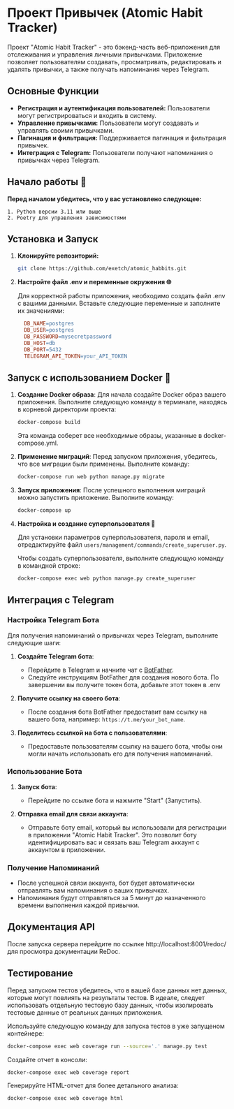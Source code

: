 # Проект Привычек (Atomic Habit Tracker)
Проект "Atomic Habit Tracker" - это бэкенд-часть веб-приложения для отслеживания и управления личными привычками. Приложение позволяет пользователям создавать, просматривать, редактировать и удалять привычки, а также получать напоминания через Telegram.

## Основные Функции

- **Регистрация и аутентификация пользователей:** Пользователи могут регистрироваться и входить в систему.
- **Управление привычками:** Пользователи могут создавать и управлять своими привычками.
- **Пагинация и фильтрация:** Поддерживается пагинация и фильтрация привычек.
- **Интеграция с Telegram:** Пользователи получают напоминания о привычках через Telegram.

## Начало работы 🚀

**Перед началом убедитесь, что у вас установлено следующее:**

    1. Python версии 3.11 или выше
    2. Poetry для управления зависимостями

## Установка и Запуск

1. **Клонируйте репозиторий:**

    ```bash
    git clone https://github.com/exetch/atomic_habbits.git
    ```


2. **Настройте файл .env и переменные окружения 🌐**

    Для корректной работы приложения, необходимо создать файл .env с вашими данными. Вставьте следующие переменные и заполните их значениями:

    ```makefile
      DB_NAME=postgres
      DB_USER=postgres
      DB_PASSWORD=mysecretpassword
      DB_HOST=db
      DB_PORT=5432
      TELEGRAM_API_TOKEN=your_API_TOKEN
    ```


## Запуск с использованием Docker 🐳

1. **Создание Docker образа**:
   Для начала создайте Docker образ вашего приложения. Выполните следующую команду в терминале, находясь в корневой директории проекта:
   ```bash
   docker-compose build
   ```
   Эта команда соберет все необходимые образы, указанные в docker-compose.yml.
2. **Применение миграций**:
   Перед запуском приложения, убедитесь, что все миграции были применены. Выполните команду:
   ```bash
   docker-compose run web python manage.py migrate
   ```
3. **Запуск приложения**:
   После успешного выполнения миграций можно запустить приложение. Выполните команду:
   ```bash
   docker-compose up
   ```
4. **Настройка и создание суперпользователя 👤**

    Для установки параметров суперпользователя, пароля и email, отредактируйте файл `users/management/commands/create_superuser.py`.
    
    Чтобы создать суперпользователя, выполните следующую команду в командной строке:
    
    ```bash
    docker-compose exec web python manage.py create_superuser
    ```

## Интеграция с Telegram

### Настройка Telegram Бота

Для получения напоминаний о привычках через Telegram, выполните следующие шаги:

1. **Создайте Telegram бота**:
   - Перейдите в Telegram и начните чат с [BotFather](https://t.me/botfather).
   - Следуйте инструкциям BotFather для создания нового бота. По завершении вы получите токен бота, добавьте этот токен в .env

2. **Получите ссылку на своего бота**:
   - После создания бота BotFather предоставит вам ссылку на вашего бота, например: `https://t.me/your_bot_name`.

3. **Поделитесь ссылкой на бота с пользователями**:
   - Предоставьте пользователям ссылку на вашего бота, чтобы они могли начать использовать его для получения напоминаний.

### Использование Бота

1. **Запуск бота**:
   - Перейдите по ссылке бота и нажмите "Start" (Запустить).

2. **Отправка email для связи аккаунта**:
   - Отправьте боту email, который вы использовали для регистрации в приложении "Atomic Habit Tracker". Это позволит боту идентифицировать вас и связать ваш Telegram аккаунт с аккаунтом в приложении.

### Получение Напоминаний

- После успешной связи аккаунта, бот будет автоматически отправлять вам напоминания о ваших привычках.
- Напоминания будут отправляться за 5 минут до назначенного времени выполнения каждой привычки.
   
## Документация API

После запуска сервера перейдите по ссылке http://localhost:8001/redoc/ для просмотра документации ReDoc.

## Тестирование

Перед запуском тестов убедитесь, что в вашей базе данных нет данных, которые могут повлиять на результаты тестов. В идеале, следует использовать отдельную тестовую базу данных, чтобы изолировать тестовые данные от реальных данных приложения.

Используйте следующую команду для запуска тестов в уже запущеном контейнере:

```bash
docker-compose exec web coverage run --source='.' manage.py test

```
Создайте отчет в консоли:
```bash
docker-compose exec web coverage report
```
Генерируйте HTML-отчет для более детального анализа:

```bash
docker-compose exec web coverage html
```
